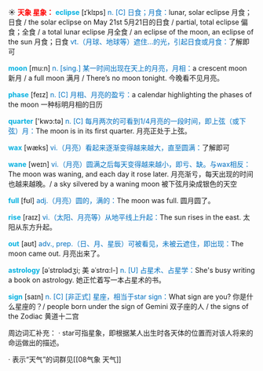 ☀ <font color="red">**天象 星象：**</font>
<font color="sky blue">**eclipse**</font> [ɪˈklɪps]
<font color="#0070c0">n. [C] 日食；月食：</font>lunar, solar eclipse 月食；日食 / the solar eclipse on May 21st 5月21日的日食 / partial, total eclipse 偏食；全食 / a total lunar eclipse 月全食 / an eclipse of the moon, an eclipse of the sun 月食；日食 <font color="#0070c0">vt.（月球、地球等）遮住…的光，引起日食或月食：</font>了解即可

<font color="sky blue">**moon**</font> [mu:n] 
<font color="#0070c0">n. [sing.] 某一时间出现在天上的月亮，月相：</font>a crescent moon 新月 / a full moon 满月 / There’s no moon tonight. 今晚看不见月亮。
           
<font color="sky blue">**phase**</font> [feɪz]
<font color="#0070c0">n. [C] 月相、月亮的盈亏：</font>a calendar highlighting the phases of the moon 一种标明月相的日历

<font color="sky blue">**quarter**</font> ['kwɔ:tə] 
<font color="#0070c0">n. [C] 每月两次的可看到1/4月亮的一段时间，即上弦（或下弦）月：</font>The moon is in its first quarter. 月亮正处于上弦。

<font color="sky blue">**wax**</font> [wæks] 
<font color="#0070c0">vi.（月亮）看起来逐渐变得越来越大，直至圆满：</font>了解即可
           
<font color="sky blue">**wane**</font> [weɪn]
<font color="#0070c0">vi.（月亮）圆满之后每天变得越来越小，即亏、缺。与wax相反：</font>The moon was waning, and each day it rose later. 月亮渐亏，每天出现的时间也越来越晚。/ a sky silvered by a waning moon 被下弦月染成银色的天空

<font color="sky blue">**full**</font> [fʊl] 
<font color="#0070c0">adj.（月亮）圆的，满的：</font>The moon was full. 圆月圆了。

<font color="sky blue">**rise**</font> [raɪz] 
<font color="#0070c0">vi.（太阳、月亮等）从地平线上升起：</font>The sun rises in the east. 太阳从东方升起。

<font color="sky blue">**out**</font> [aʊt] 
<font color="#0070c0">adv., prep.（日、月、星辰）可被看见，未被云遮住，即出现：</font>The moon came out. 月亮出来了。
           
<font color="sky blue">**astrology**</font> [əˈstrɒlədʒi; 美 əˈstrɑ:l-]
<font color="#0070c0">n. [U] 占星术、占星学：</font>She's busy writing a book on astrology. 她正忙着写一本占星术的书。
           
<font color="sky blue">**sign**</font> [saɪn]
<font color="#0070c0">n. [C] [非正式] 星座，相当于star sign：</font>What sign are you? 你是什么星座的？/ people born under the sign of Gemini 双子座的人 / the signs of the Zodiac 黄道十二宫
 
周边词汇补充：
· star可指星象，即根据某人出生时各天体的位置而对该人将来的命运做出的描述。

· 表示“天气”的词群见[[08气象 天气]]
